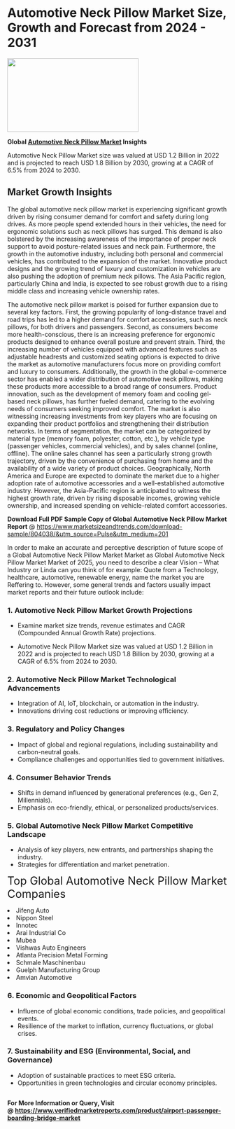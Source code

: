 <H1>Automotive Neck Pillow Market Size, Growth and Forecast from 2024 - 2031</H1><img class="aligncenter size-medium wp-image-584254" src="https://thirdeyenews.in/wp-content/uploads/2024/09/Global-Market-Research-300x168.jpeg" alt="" width="300" height="168" /><p><strong>Global&nbsp;<a href="https://www.marketsizeandtrends.com/download-sample/804038/&amp;utm_source=Pulse&amp;utm_medium=201">Automotive Neck Pillow Market</a> Insights</strong></p><p>Automotive Neck Pillow Market size was valued at USD 1.2 Billion in 2022 and is projected to reach USD 1.8 Billion by 2030, growing at a CAGR of 6.5% from 2024 to 2030.</p><p><h2>Market Growth Insights</h2> <p>The global automotive neck pillow market is experiencing significant growth driven by rising consumer demand for comfort and safety during long drives. As more people spend extended hours in their vehicles, the need for ergonomic solutions such as neck pillows has surged. This demand is also bolstered by the increasing awareness of the importance of proper neck support to avoid posture-related issues and neck pain. Furthermore, the growth in the automotive industry, including both personal and commercial vehicles, has contributed to the expansion of the market. Innovative product designs and the growing trend of luxury and customization in vehicles are also pushing the adoption of premium neck pillows. The Asia Pacific region, particularly China and India, is expected to see robust growth due to a rising middle class and increasing vehicle ownership rates. </p> <p>The automotive neck pillow market is poised for further expansion due to several key factors. First, the growing popularity of long-distance travel and road trips has led to a higher demand for comfort accessories, such as neck pillows, for both drivers and passengers. Second, as consumers become more health-conscious, there is an increasing preference for ergonomic products designed to enhance overall posture and prevent strain. Third, the increasing number of vehicles equipped with advanced features such as adjustable headrests and customized seating options is expected to drive the market as automotive manufacturers focus more on providing comfort and luxury to consumers. Additionally, the growth in the global e-commerce sector has enabled a wider distribution of automotive neck pillows, making these products more accessible to a broad range of consumers. Product innovation, such as the development of memory foam and cooling gel-based neck pillows, has further fueled demand, catering to the evolving needs of consumers seeking improved comfort. The market is also witnessing increasing investments from key players who are focusing on expanding their product portfolios and strengthening their distribution networks. In terms of segmentation, the market can be categorized by material type (memory foam, polyester, cotton, etc.), by vehicle type (passenger vehicles, commercial vehicles), and by sales channel (online, offline). The online sales channel has seen a particularly strong growth trajectory, driven by the convenience of purchasing from home and the availability of a wide variety of product choices. Geographically, North America and Europe are expected to dominate the market due to a higher adoption rate of automotive accessories and a well-established automotive industry. However, the Asia-Pacific region is anticipated to witness the highest growth rate, driven by rising disposable incomes, growing vehicle ownership, and increased spending on vehicle-related comfort accessories. </p><p><span class=""><strong>Download Full PDF Sample Copy of Global Automotive Neck Pillow Market Report</strong> @ <a href="https://www.marketsizeandtrends.com/download-sample/804038/&amp;utm_source=Pulse&amp;utm_medium=201" target="_blank">https://www.marketsizeandtrends.com/download-sample/804038/&amp;utm_source=Pulse&amp;utm_medium=201</a></span></p><p>In order to make an accurate and perceptive description of future scope of a Global&nbsp;Automotive Neck Pillow Market Market as Global&nbsp;Automotive Neck Pillow Market Market of 2025, you need to describe a clear Vision &ndash; What Industry or Linda can you think of for example: Quote from a Technology, healthcare, automotive, renewable energy, name the market you are Reffering to. However, some general trends and factors usually impact market reports and their future outlook include:</p><h3>1.&nbsp;<strong>Automotive Neck Pillow Market Growth Projections</strong></h3><ul><li>Examine market size trends, revenue estimates and CAGR (Compounded Annual Growth Rate) projections.</li><li><p>Automotive Neck Pillow Market size was valued at USD 1.2 Billion in 2022 and is projected to reach USD 1.8 Billion by 2030, growing at a CAGR of 6.5% from 2024 to 2030.</p></li></ul><h3>2.&nbsp;<strong>Automotive Neck Pillow Market Technological Advancements</strong></h3><ul><li>Integration of AI, IoT, blockchain, or automation in the industry.</li><li>Innovations driving cost reductions or improving efficiency.</li></ul><h3>3.&nbsp;<strong>Regulatory and Policy Changes</strong></h3><ul><li>Impact of global and regional regulations, including sustainability and carbon-neutral goals.</li><li>Compliance challenges and opportunities tied to government initiatives.</li></ul><h3>4.&nbsp;<strong>Consumer Behavior Trends</strong></h3><ul><li>Shifts in demand influenced by generational preferences (e.g., Gen Z, Millennials).</li><li>Emphasis on eco-friendly, ethical, or personalized products/services.</li></ul><h3>5.&nbsp;<strong>Global Automotive Neck Pillow Market Competitive Landscape</strong></h3><ul><li>Analysis of key players, new entrants, and partnerships shaping the industry.</li><li>Strategies for differentiation and market penetration.</li></ul><p data-pm-slice="1 1 []"><span style="color: inherit; font-family: inherit; font-size: 25px;">Top Global Automotive Neck Pillow Market Companies</span></p><div class="" data-test-id=""><p><li>Jifeng Auto</li><li> Nippon Steel</li><li> Innotec</li><li> Arai Industrial Co</li><li> Mubea</li><li> Vishwas Auto Engineers</li><li> Atlanta Precision Metal Forming</li><li> Schmale Maschinenbau</li><li> Guelph Manufacturing Group</li><li> Amvian Automotive</li></p></div><h3>6.&nbsp;<strong>Economic and Geopolitical Factors</strong></h3><ul><li>Influence of global economic conditions, trade policies, and geopolitical events.</li><li>Resilience of the market to inflation, currency fluctuations, or global crises.</li></ul><h3>7.&nbsp;<strong>Sustainability and ESG (Environmental, Social, and Governance)</strong></h3><ul><li>Adoption of sustainable practices to meet ESG criteria.</li><li>Opportunities in green technologies and circular economy principles.</li></ul><h2><strong style="font-size: 14px;">For More Information or Query, Visit @&nbsp;</strong><a style="background-color: #ffffff; font-size: 14px;" href="https://www.marketsizeandtrends.com/report/automotive-neck-pillow-market/" target="_blank">https://www.verifiedmarketreports.com/product/airport-passenger-boarding-bridge-market</a></h2>
